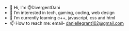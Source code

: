 - 👋 Hi, I’m @DivergentDani
- 👀 I’m interested in tech, gaming, coding, web design 
- 🌱 I’m currently learning c++, javascript, css and html
- 📫 How to reach me: email- daniellegrant102@gmail.com 


<!---
DivergentDani/DivergentDani is a ✨ special ✨ repository because its `README.md` (this file) appears on your GitHub profile.
You can click the Preview link to take a look at your changes.
--->
